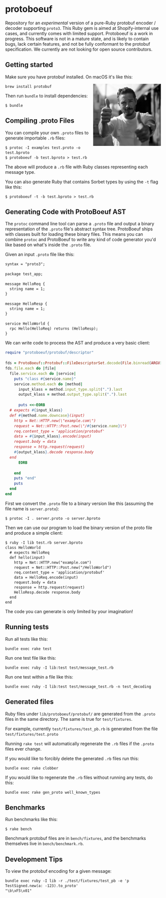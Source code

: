 # protoboeuf

Repository for an *experimental* version of a pure-Ruby protobuf encoder / decoder supporting `proto3`.
This Ruby gem is aimed at Shopify-internal use cases, and currently comes with limited support.
Protoboeuf is a work in progress. This software is not in a mature state, and is likely to contain
bugs, lack certain features, and not be fully conformant to the protobuf specification. We currently
are not looking for open source contributors.

## Getting started

Make sure you have protobuf installed. On macOS it's like this:

<img align="right" height="200" src="media/image.jpg">

```
brew install protobuf
```

Then run `bundle` to install dependencies:

```
$ bundle
```

## Compiling .proto Files

You can compile your own `.proto` files to generate importable `.rb` files:

```
$ protoc -I examples test.proto -o test.bproto
$ protoboeuf -b test.bproto > test.rb
```

The above will produce a `.rb` file with Ruby classes representing each message type.

You can also generate Ruby that contains Sorbet types by using the `-t` flag like this:

```
$ protoboeuf -t -b test.bproto > test.rb
```

## Generating Code with ProtoBoeuf AST

The `protoc` command line tool can parse a `.proto` file and output a binary representation of the `.proto` file's abstract syntax tree.
ProtoBoeuf ships with classes built for loading these binary files.
This means you can combine `protoc` and ProtoBoeuf to write any kind of code generator you'd like based on what's inside the `.proto` file.

Given an input `.proto` file like this:

```
syntax = "proto3";

package test_app;

message HelloReq {
  string name = 1;
}

message HelloResp {
  string name = 1;
}

service HelloWorld {
  rpc Hello(HelloReq) returns (HelloResp);
}
```

We can write code to process the AST and produce a very basic client:

```ruby
require "protoboeuf/protobuf/descriptor"

fds = ProtoBoeuf::Protobuf::FileDescriptorSet.decode(File.binread(ARGV[0]))
fds.file.each do |file|
  file.service.each do |service|
    puts "class #{service.name}"
    service.method.each do |method|
      input_klass = method.input_type.split(".").last
      output_klass = method.output_type.split(".").last

      puts <<-EORB
  # expects #{input_klass}
  def #{method.name.downcase}(input)
    http = Net::HTTP.new(\"example.com\")
    request = Net::HTTP::Post.new(\"/#{service.name}\")
    req.content_type = 'application/protobuf'
    data = #{input_klass}.encode(input)
    request.body = data
    response = http.request(request)
    #{output_klass}.decode response.body
  end
      EORB

    end
    puts "end"
    puts
  end
end
```

First we convert the `.proto` file to a binary version like this (assuming the file name is `server.proto`):

```
$ protoc -I . server.proto -o server.bproto
```

Then we can use our program to load the binary version of the proto file and produce a simple client:

```
$ ruby -I lib test.rb server.bproto
class HelloWorld
  # expects HelloReq
  def hello(input)
    http = Net::HTTP.new("example.com")
    request = Net::HTTP::Post.new("/HelloWorld")
    req.content_type = 'application/protobuf'
    data = HelloReq.encode(input)
    request.body = data
    response = http.request(request)
    HelloResp.decode response.body
  end
end
```

The code you can generate is only limited by your imagination!

## Running tests

Run all tests like this:

```
bundle exec rake test
```

Run one test file like this:

```
bundle exec ruby -I lib:test test/message_test.rb
```

Run one test within a file like this:

```
bundle exec ruby -I lib:test test/message_test.rb -n test_decoding
```

## Generated files

Ruby files under `lib/protoboeuf/protobuf/` are generated from the `.proto` files in the same directory.
The same is true for `test/fixtures`.

For example, currently `test/fixtures/test_pb.rb`
is generated from the file `test/fixtures/test.proto`

Running `rake test` will automatically regenerate the `.rb` files if the
`.proto` files ever change.

If you would like to forcibly delete the generated `.rb` files run this:

```
bundle exec rake clobber
```

If you would like to regenerate the `.rb` files without running any tests, do
this:

```
bundle exec rake gen_proto well_known_types
```

## Benchmarks

Run benchmarks like this:

```
$ rake bench
```

Benchmark protobuf files are in `bench/fixtures`, and the benchmarks themselves live in `bench/benchmark.rb`.

## Development Tips

To view the protobuf encoding for a given message:

```
bundle exec ruby -I lib -r ./test/fixtures/test_pb -e 'p TestSigned.new(a: -123).to_proto'
"\b\xF5\x01"
```
